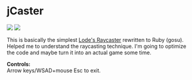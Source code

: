 jCaster
======
[<img src="http://i.imgur.com/afghGcqs.png">](http://i.imgur.com/afghGcq.png) [<img src="http://i.imgur.com/cFZQ5Fbs.png">](http://i.imgur.com/cFZQ5Fb.png)   
  
This is basically the simplest [Lode's Raycaster](http://lodev.org/cgtutor/raycasting.html) rewritten to Ruby (gosu). Helped me to understand the raycasting technique. I'm going to optimize the code and maybe turn it into an actual game some time.  
  
**Controls:**  
Arrow keys/WSAD+mouse 
Esc to exit.
